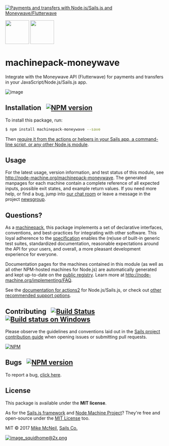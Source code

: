 [![Payments and transfers with Node.js/Sails.js and Moneywave/Flutterwave](https://moneywave.flutterwave.com/logo/logoMobile.png)](https://sailsjs.com)

<a href="https://sailsjs.com"><img width="75" src="https://camo.githubusercontent.com/9e49073459ed4e0e2687b80eaf515d87b0da4a6b/687474703a2f2f62616c64657264617368792e6769746875622e696f2f7361696c732f696d616765732f6c6f676f2e706e67" /></a> <a href="http://nodejs.org"><img width="75" src="https://user-images.githubusercontent.com/618009/28782759-c62f8f20-75d3-11e7-8a83-32fb52178416.png" /></a>

# machinepack-moneywave

Integrate with the Moneywave API (Flutterwave) for payments and transfers in your JavaScript/Node.js/Sails.js app.

![image](https://user-images.githubusercontent.com/618009/28782408-a1de47d4-75d2-11e7-9012-54819114adb1.png)

## Installation &nbsp; [![NPM version](https://badge.fury.io/js/machinepack-moneywave.svg)](http://badge.fury.io/js/machinepack-moneywave)

To install this package, run:

```bash
$ npm install machinepack-moneywave --save
```

Then [require it from the actions or helpers in your Sails app, a command-line script, or any other Node.js module](http://node-machine.org/machinepack-moneywave).

## Usage

For the latest usage, version information, and test status of this module, see <a href="http://node-machine.org/machinepack-moneywave" title="Send an HTTP request. (for node.js/sails.js)">http://node-machine.org/machinepack-moneywave</a>.  The generated manpages for each machine contain a complete reference of all expected inputs, possible exit states, and example return values.  If you need more help, or find a bug, jump into [our chat room](https://gitter.im/balderdashy/sails) or leave a message in the project [newsgroup](https://groups.google.com/forum/?hl=en#!forum/sailsjs).


## Questions?

As a [machinepack](http://node-machine.org/machinepacks), this package implements a set of declarative interfaces, conventions, and best-practices for integrating with other software.  This loyal adherence to the [specification](http://node-machine.org/spec) enables the (re)use of built-in generic test suites, standardized documentation, reasonable expectations around the API for your users, and overall, a more pleasant development experience for everyone.

Documentation pages for the machines contained in this module (as well as all other NPM-hosted machines for Node.js) are automatically generated and kept up-to-date on the <a href="http://node-machine.org" title="Public machine registry for Node.js">public registry</a>.
Learn more at <a href="http://node-machine.org/implementing/FAQ" title="Machine Project FAQ (for implementors)">http://node-machine.org/implementing/FAQ</a>.

See the [documentation for actions2](http://sailsjs.com/documentation/concepts/actions-and-controllers) for Node.js/Sails.js, or check out [other recommended support options](http://sailsjs.com/support).


## Contributing &nbsp; [![Build Status](https://travis-ci.org/sailshq/machinepack-moneywave.svg?branch=master)](https://travis-ci.org/sailshq/machinepack-moneywave) &nbsp; [![Build status on Windows](https://ci.appveyor.com/api/projects/status/u0i1o62tsw6ymbjd/branch/master?svg=true)](https://ci.appveyor.com/project/mikermcneil/machinepack-moneywave/branch/master)

Please observe the guidelines and conventions laid out in the [Sails project contribution guide](http://sailsjs.com/documentation/contributing) when opening issues or submitting pull requests.

[![NPM](https://nodei.co/npm/machinepack-moneywave.png?downloads=true)](http://npmjs.com/package/machinepack-moneywave)


## Bugs &nbsp; [![NPM version](https://badge.fury.io/js/machinepack-moneywave.svg)](http://npmjs.com/package/machinepack-moneywave)

To report a bug, [click here](http://sailsjs.com/bugs).


## License

This package is available under the **MIT license**.

As for the [Sails.js framework](http://sailsjs.com) and [Node Machine Project](http://node-machine.org)?  They're free and open-source under the [MIT License](http://sailsjs.com/license) too.


MIT &copy; 2017 [Mike McNeil](http://twitter.com/mikermcneil), [Sails Co.](https://sailsjs.com/about)


[![image_squidhome@2x.png](http://i.imgur.com/RIvu9.png)](https://sailsjs.com)

